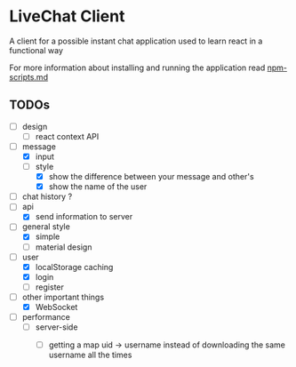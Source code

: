 
# LiveChat Client

A client for a possible instant chat application used to learn react in a functional way

For more information about installing and running the application read [npm-scripts.md](./npm-scripts.md)

## TODOs

- [ ] design
    - [ ] react context API
- [ ] message
    - [x] input
    - [ ] style
        - [x] show the difference between your message and other's
        - [x] show the name of the user
- [ ] chat history ?
- [ ] api
    - [x] send information to server
- [ ] general style
    - [x] simple
    - [ ] material design
- [ ] user
    - [x] localStorage caching
    - [x] login
    - [ ] register
- [ ] other important things
    - [x] WebSocket
- [ ] performance
    - [ ] server-side
        - [ ] getting a map uid -> username instead of downloading the same username all the times

